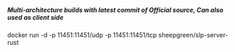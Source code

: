 ##### Multi-architecture builds with latest commit of Official source, Can also used as client side
docker run -d -p 11451:11451/udp -p 11451:11451/tcp sheepgreen/slp-server-rust
